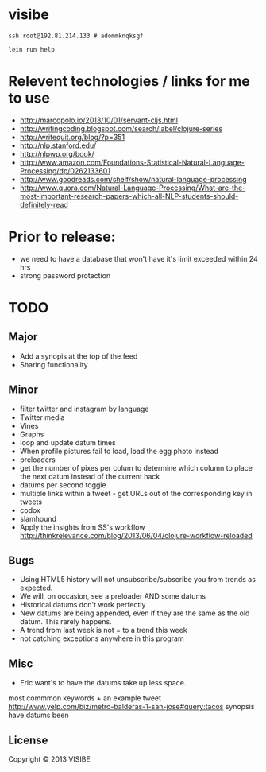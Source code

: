 # visibe

```
ssh root@192.81.214.133 # adommknqksgf

lein run help
```

# Relevent technologies / links for me to use 

- http://marcopolo.io/2013/10/01/servant-cljs.html
- http://writingcoding.blogspot.com/search/label/clojure-series
- http://writequit.org/blog/?p=351
- http://nlp.stanford.edu/
- http://nlpwp.org/book/
- http://www.amazon.com/Foundations-Statistical-Natural-Language-Processing/dp/0262133601
- http://www.goodreads.com/shelf/show/natural-language-processing
- http://www.quora.com/Natural-Language-Processing/What-are-the-most-important-research-papers-which-all-NLP-students-should-definitely-read

# Prior to release:
- we need to have a database that won't have it's limit exceeded within 24 hrs
- strong password protection

# TODO

## Major

- Add a synopis at the top of the feed
- Sharing functionality

## Minor

- filter twitter and instagram by language
- Twitter media
- Vines
- Graphs
- loop and update datum times
- When profile pictures fail to load, load the egg photo instead
- preloaders
- get the number of pixes per colum to determine which column to place the next datum instead of the current hack
- datums per second toggle
- multiple links within a tweet - get URLs out of the corresponding key in tweets
- codox
- slamhound
- Apply the insights from SS's workflow http://thinkrelevance.com/blog/2013/06/04/clojure-workflow-reloaded

## Bugs

- Using HTML5 history will not unsubscribe/subscribe you from trends as expected.
- We will, on occasion, see a preloader AND some datums
- Historical datums don't work perfectly
- New datums are being appended, even if they are the same as the old datum. This rarely happens.
- A trend from last week is not = to a trend this week
- not catching exceptions anywhere in this program

## Misc

- Eric want's to have the datums take up less space. 

most commmon keywords + an example tweet
http://www.yelp.com/biz/metro-balderas-1-san-jose#query:tacos
synopsis
have datums been 

## License

Copyright © 2013 VISIBE